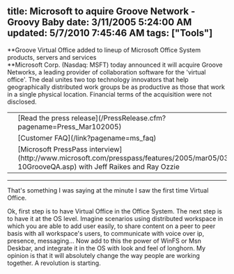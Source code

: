title: Microsoft to aquire Groove Network - Groovy Baby
date: 3/11/2005 5:24:00 AM
updated: 5/7/2010 7:45:46 AM
tags: ["Tools"]
---
**Groove Virtual Office added to lineup of Microsoft Office System 
products, servers and services  
**Microsoft Corp. (Nasdaq: MSFT) today 
announced it will acquire Groove Networks, a leading provider of collaboration 
software for the 'virtual office'. The deal unites two top technology innovators 
that help geographically distributed work groups be as productive as those that 
work in a single physical location. Financial terms of the acquisition were not 
disclosed.   


<table>
  <tbody>
  <tr>
    <td valign="center"></td>
    <td valign="center">[Read the press 
      release](/PressRelease.cfm?pagename=Press_Mar102005) </td></tr>
  <tr>
    <td valign="center"></td>
    <td valign="center">[Customer FAQ](/link?pagename=ms_faq)</td></tr>
  <tr>
    <td valign="center">  
</td>
    <td valign="center">[Microsoft 
      PressPass interview](http://www.microsoft.com/presspass/features/2005/mar05/03-10GrooveQA.asp)  
with Jeff Raikes and Ray Ozzie 
</td></tr></tbody></table>


* * *

That's something I was saying at the minute I saw the first time Virtual 
Office.  

Ok, first step is to have Virtual Office in the Office System. 
The next step is to have it at the OS level. Imagine scenarios using distributed 
workspace in which you are able to add user easily, to share content on a peer 
to peer basis with all workspace's users, to communicate with voice over ip, 
presence, messaging... Now add to this the power of WinFS or Msn Deskbar, and 
integrate it in the OS with look and feel of longhorn. My opinion is that 
it will absolutely change the way people are working together. A revolution is 
starting.
